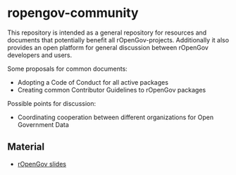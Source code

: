 # ropengov-community

This repository is intended as a general repository for resources and documents that potentially benefit all rOpenGov-projects. Additionally it also provides an open platform for general discussion between rOpenGov developers and users.

Some proposals for common documents:
- Adopting a Code of Conduct for all active packages
- Creating common Contributor Guidelines to rOpenGov packages

Possible points for discussion:
- Coordinating cooperation between different organizations for Open Government Data


## Material

 - [rOpenGov slides](https://github.com/rOpenGov/slides)
 
